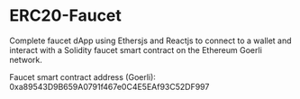 # ERC20-Faucet

Complete faucet dApp using Ethersjs and Reactjs to connect to a wallet and interact with a Solidity faucet smart contract on the Ethereum Goerli network.

Faucet smart contract address (Goerli): 0xa89543D9B659A0791f467e0C4E5EAf93C52DF997
